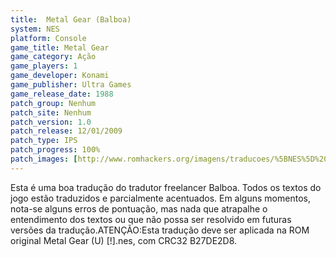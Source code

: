 ```yaml
---
title:  Metal Gear (Balboa)
system: NES
platform: Console
game_title: Metal Gear
game_category: Ação
game_players: 1
game_developer: Konami
game_publisher: Ultra Games
game_release_date: 1988
patch_group: Nenhum
patch_site: Nenhum
patch_version: 1.0
patch_release: 12/01/2009
patch_type: IPS
patch_progress: 100%
patch_images: [http://www.romhackers.org/imagens/traducoes/%5BNES%5D%20Metal%20Gear%20-%20Balboa%20-%201.png,http://www.romhackers.org/imagens/traducoes/%5BNES%5D%20Metal%20Gear%20-%20Balboa%20-%202.png,http://www.romhackers.org/imagens/traducoes/%5BNES%5D%20Metal%20Gear%20-%20Balboa%20-%203.png]
---
```

Esta é uma boa tradução do tradutor freelancer Balboa. Todos os textos do jogo estão traduzidos e parcialmente acentuados. Em alguns momentos, nota-se alguns erros de pontuação, mas nada que atrapalhe o entendimento dos textos ou que não possa ser resolvido em futuras versões da tradução.ATENÇÃO:Esta tradução deve ser aplicada na ROM original Metal Gear (U) [!].nes, com CRC32 B27DE2D8.